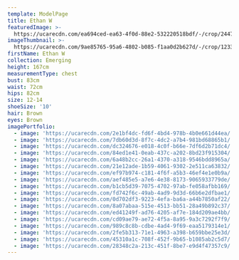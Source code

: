 ```yaml
---
template: ModelPage
title: Ethan W
featuredImage: >-
  https://ucarecdn.com/ea694ced-ea63-4f0d-88e2-532220518bdf/-/crop/2447x1240/0,275/-/preview/
imageThumbnail: >-
  https://ucarecdn.com/9ae85765-95a6-4802-b085-f1aa0d2b627d/-/crop/1233x1626/203,0/-/preview/
firstName: Ethan W
collection: Emerging
height: 167cm
measurementType: chest
bust: 83cm
waist: 72cm
hips: 82cm
size: 12-14
shoeSize: '10'
hair: Brown
eyes: Brown
imagePortfolio:
  - image: 'https://ucarecdn.com/2e1bf4dc-fd6f-4bd4-978b-4b0e661d44ea/'
  - image: 'https://ucarecdn.com/7db60d3d-8f7c-4dc2-a7b4-981bd68865b1/'
  - image: 'https://ucarecdn.com/dc324676-e018-4c0f-b66e-7df6d2b71dc4/'
  - image: 'https://ucarecdn.com/84ed1e41-0eab-437c-a202-8bd23f915304/'
  - image: 'https://ucarecdn.com/6a48b2cc-26a1-4370-a318-9546bdd8965a/'
  - image: 'https://ucarecdn.com/21e12ade-1b59-4061-9302-2e511ca63832/'
  - image: 'https://ucarecdn.com/ef97b974-c181-4f6f-a5b3-46ef4e1e0b9a/'
  - image: 'https://ucarecdn.com/aef485e5-a7e6-4e38-8173-9065933779de/'
  - image: 'https://ucarecdn.com/b1cb5d39-7075-4702-97ab-fe058afbb169/'
  - image: 'https://ucarecdn.com/fd742f6c-49ab-4ad9-9d3d-66b6e2dfbae1/'
  - image: 'https://ucarecdn.com/0d702df3-9223-4efa-ba6a-a44b7850af22/'
  - image: 'https://ucarecdn.com/8a07abaa-515e-4513-bb51-28a49b892c37/'
  - image: 'https://ucarecdn.com/ed41249f-ad76-4205-af7e-184d209ae4bb/'
  - image: 'https://ucarecdn.com/cd09ae79-ae72-4f5a-8a95-9a3c7292f7f9/'
  - image: 'https://ucarecdn.com/989c8c8b-cdbe-4ad4-9f69-eaa5179314e1/'
  - image: 'https://ucarecdn.com/2fe5b313-71e1-4963-a398-b659bbe25e3d/'
  - image: 'https://ucarecdn.com/45310a1c-708f-452f-9b65-b1085ab2c5d7/'
  - image: 'https://ucarecdn.com/28348c2a-213c-451f-8be7-e9d4f47357c9/'
---
```


